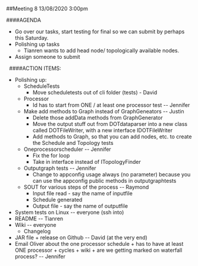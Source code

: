 ##Meeting 8
13/08/2020 3:00pm

####AGENDA
- Go over our tasks, start testing for final so we can submit by perhaps this Saturday.
- Polishing up tasks
    - Tianren wants to add head node/ topologically available nodes.
- Assign someone to submit

&nbsp;
####ACTION ITEMS:
- Polishing up:
    - ScheduleTests
        - Move scheduletests out of cli folder (tests) - David
    - Processor
        - Id has to start from ONE / at least one processor test -- Jennifer
    - Make add methods to Graph instead of GraphGeneators -- Justin
        - Delete those addData methods from GraphGenerator
        - Move the output stuff out from DOTdataparser into a new class called DOTFileWriter, with a new interface IDOTFileWriter
        - Add methods to Graph, so that you can add nodes, etc. to create the Schedule and Topology tests
    - Oneprocessorscheduler -- Jennifer
        - Fix the for loop
        - Take in interface instead of ITopologyFinder
    - Outputgraph tests -- Jennifer
        - Change to appconfig usage always (no parameter) because you can use the appconfig public methods in outputgraphtests
    - SOUT for various steps of the process -- Raymond
        - Input file read - say the name of inputfile
        - Schedule generated
        - Output file - say the name of outputfile
- System tests on Linux -- everyone (ssh into)
- README -- Tianren
- Wiki -- everyone
    - Changelog
- JAR file + release on Github -- David (at the very end)
- Email Oliver about the one processor schedule + has to have at least ONE processor + cycles + wiki + are we getting marked on waterfall process? -- Jennifer
